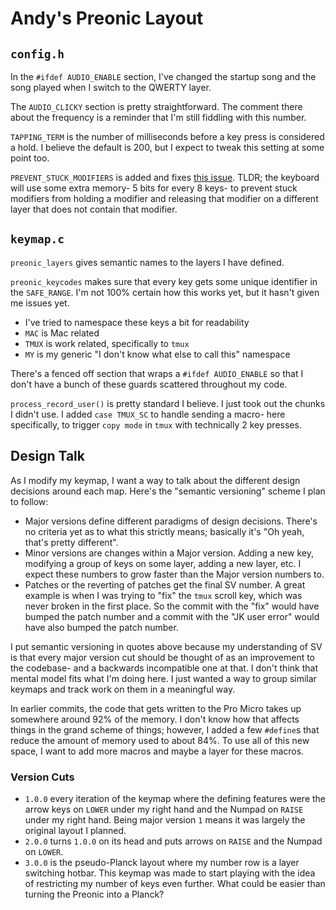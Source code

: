 # Andy's Preonic Layout

## `config.h`

In the `#ifdef AUDIO_ENABLE` section, I've changed the startup song and
the song played when I switch to the QWERTY layer.

The `AUDIO_CLICKY` section is pretty straightforward. The comment there
about the frequency is a reminder that I'm still fiddling with this
number.

`TAPPING_TERM` is the number of milliseconds before a key press is
considered a hold. I believe the default is 200, but I expect to tweak
this setting at some point too.

`PREVENT_STUCK_MODIFIERS` is added and fixes
[this issue](https://github.com/qmk/qmk_firmware/issues/181https://github.com/qmk/qmk_firmware/issues/181).
TLDR; the keyboard will use some extra memory- 5 bits for every 8 keys- to
prevent stuck modifiers from holding a modifier and releasing that
modifier on a different layer that does not contain that modifier.

## `keymap.c`

`preonic_layers` gives semantic names to the layers I have defined.

`preonic_keycodes` makes sure that every key gets some unique identifier
in the `SAFE_RANGE`. I'm not 100% certain how this works yet, but it
hasn't given me issues yet.

- I've tried to namespace these keys a bit for readability
- `MAC` is Mac related
- `TMUX` is work related, specifically to `tmux`
- `MY` is my generic "I don't know what else to call this" namespace

There's a fenced off section that wraps a `#ifdef AUDIO_ENABLE` so that I
don't have a bunch of these guards scattered throughout my code.

`process_record_user()` is pretty standard I believe. I just took out the
chunks I didn't use. I added `case TMUX_SC` to handle sending a macro-
here specifically, to trigger `copy mode` in `tmux` with technically 2 key
presses.

## Design Talk

As I modify my keymap, I want a way to talk about the different design
decisions around each map. Here's the "semantic versioning" scheme I plan
to follow:
- Major versions define different paradigms of design decisions. There's
  no criteria yet as to what this strictly means; basically it's "Oh yeah,
  that's pretty different".
- Minor versions are changes within a Major version. Adding a new key,
  modifying a group of keys on some layer, adding a new layer, etc. I
  expect these numbers to grow faster than the Major version numbers to.
- Patches or the reverting of patches get the final SV number. A great
  example is when I was trying to "fix" the `tmux` scroll key, which was
  never broken in the first place. So the commit with the "fix" would have
  bumped the patch number and a commit with the "JK user error" would have
  also bumped the patch number.

I put semantic versioning in quotes above because my understanding of SV
is that every major version cut should be thought of as an improvement to
the codebase- and a backwards incompatible one at that. I don't think that
mental model fits what I'm doing here. I just wanted a way to group
similar keymaps and track work on them in a meaningful way.

In earlier commits, the code that gets written to the Pro Micro takes up
somewhere around 92% of the memory. I don't know how that affects things
in the grand scheme of things; however, I added a few `#define`s that
reduce the amount of memory used to about 84%. To use all of this new
space, I want to add more macros and maybe a layer for these macros.

### Version Cuts

- `1.0.0` every iteration of the keymap where the defining features were
  the arrow keys on `LOWER` under my right hand and the Numpad on `RAISE`
  under my right hand. Being major version `1` means it was largely the
  original layout I planned.
- `2.0.0` turns `1.0.0` on its head and puts arrows on `RAISE` and the
  Numpad on `LOWER`.
- `3.0.0` is the pseudo-Planck layout where my number row is a layer
  switching hotbar. This keymap was made to start playing with the idea of
  restricting my number of keys even further. What could be easier than
  turning the Preonic into a Planck?
